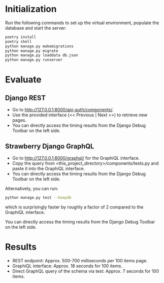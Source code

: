 Initialization
==============
Run the following commands to set up the virtual environment, populate the database and start the server:

```bash
poetry install
poetry shell
python manage.py makemigrations
python manage.py migrate
python manage.py loaddata db.json
python manage.py runserver
```

Evaluate
========

Django REST
-----------
*   Go to http://127.0.0.1:8000/api-auth/components/.
*   Use the provided interface (<< Previous | Next >>) to retrieve new pages.
*   You can directly access the timing results from the Django Debug Toolbar on the left side.

Strawberry Django GraphQL
-------------------------
*   Go to http://127.0.0.1:8000/graphql/ for the GraphiQL interface.
*   Copy the query from <this_project_directory>/components/tests.py and paste it into the GraphiQL interface.
*   You can directly access the timing results from the Django Debug Toolbar on the left side.

Alternatively, you can run:
```bash
python manage.py test --keepdb
```
which is surprisingly faster by roughly a factor of 2 compared to the GraphiQL interface.

You can directly access the timing results from the Django Debug Toolbar on the left side.


Results
=======

*   REST endpoint: Approx. 500-700 milliseconds per 100 items page.
*   GraphiQL interface: Approx. 18 seconds for 100 items.
*   Direct GraphQL query of the schema via test: Approx. 7 seconds for 100 items.